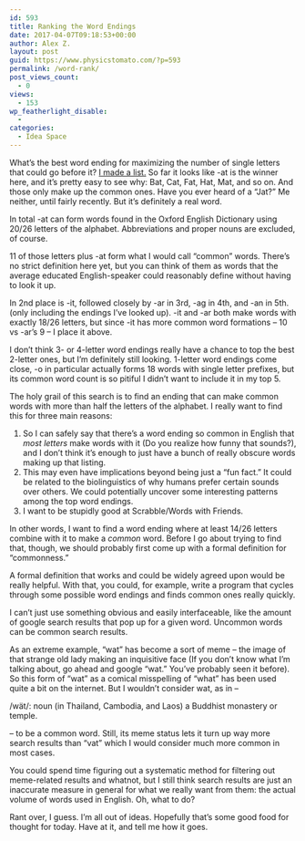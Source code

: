 ```yaml
---
id: 593
title: Ranking the Word Endings
date: 2017-04-07T09:18:53+00:00
author: Alex Z.
layout: post
guid: https://www.physicstomato.com/?p=593
permalink: /word-rank/
post_views_count:
  - 0
views:
  - 153
wp_featherlight_disable:
  - 
categories:
  - Idea Space
---
```

What’s the best word ending for maximizing the number of single letters that could go before it? <a href="https://pastebin.com/Qddgpspn" target="_blank" rel="noopener">I made a list.</a> So far it looks like -at is the winner here, and it’s pretty easy to see why: Bat, Cat, Fat, Hat, Mat, and so on. And those only make up the common ones. Have you ever heard of a “Jat?” Me neither, until fairly recently. But it’s definitely a real word.

In total -at can form words found in the Oxford English Dictionary using 20/26 letters of the alphabet. Abbreviations and proper nouns are excluded, of course.

11 of those letters plus -at form what I would call “common” words. There’s no strict definition here yet, but you can think of them as words that the average educated English-speaker could reasonably define without having to look it up.

In 2nd place is -it, followed closely by -ar in 3rd, -ag in 4th, and -an in 5th. (only including the endings I’ve looked up). -it and -ar both make words with exactly 18/26 letters, but since -it has more common word formations – 10 vs -ar’s 9 – I place it above.

I don’t think 3- or 4-letter word endings really have a chance to top the best 2-letter ones, but I’m definitely still looking. 1-letter word endings come close, -o in particular actually forms 18 words with single letter prefixes, but its common word count is so pitiful I didn’t want to include it in my top 5.

The holy grail of this search is to find an ending that can make common words with more than half the letters of the alphabet. I really want to find this for three main reasons:

  1. So I can safely say that there’s a word ending so common in English that _most letters_ make words with it (Do you realize how funny that sounds?), and I don’t think it’s enough to just have a bunch of really obscure words making up that listing.
  2. This may even have implications beyond being just a “fun fact.” It could be related to the biolinguistics of why humans prefer certain sounds over others. We could potentially uncover some interesting patterns among the top word endings.
  3. I want to be stupidly good at Scrabble/Words with Friends.

In other words, I want to find a word ending where at least 14/26 letters combine with it to make a _common_ word. Before I go about trying to find that, though, we should probably first come up with a formal definition for “commonness.”

A formal definition that works and could be widely agreed upon would be really helpful. With that, you could, for example, write a program that cycles through some possible word endings and finds common ones really quickly.

I can’t just use something obvious and easily interfaceable, like the amount of google search results that pop up for a given word. Uncommon words can be common search results.

As an extreme example, “wat” has become a sort of meme – the image of that strange old lady making an inquisitive face (If you don’t know what I’m talking about, go ahead and google “wat.” You’ve probably seen it before). So this form of “wat” as a comical misspelling of “what” has been used quite a bit on the internet. But I wouldn’t consider wat, as in –

/wät/: noun (in Thailand, Cambodia, and Laos) a Buddhist monastery or temple.

– to be a common word. Still, its meme status lets it turn up way more search results than “vat” which I would consider much more common in most cases.

You could spend time figuring out a systematic method for filtering out meme-related results and whatnot, but I still think search results are just an inaccurate measure in general for what we really want from them: the actual volume of words used in English. Oh, what to do?

Rant over, I guess. I&#8217;m all out of ideas. Hopefully that&#8217;s some good food for thought for today. Have at it, and tell me how it goes.